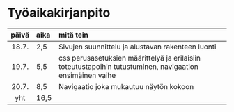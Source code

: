 # Työaikakirjanpito

| päivä | aika | mitä tein  |
| :----:|:-----| :-----|
| 18.7. | 2,5    | Sivujen suunnittelu ja alustavan rakenteen luonti |
| 19.7. | 5,5    | css perusasetuksien määrittelyä ja erilaisiin toteutustapoihin tutustuminen, navigaation ensimäinen vaihe |
| 20.7. | 8,5    | Navigaatio joka mukautuu näytön kokoon |
| yht   | 16,5  | | 